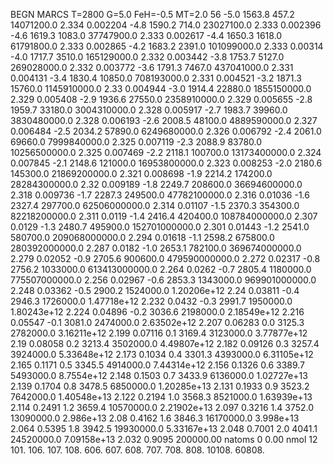 BEGN
MARCS T=2800 G=5.0 FeH=-0.5 MT=2.0
                  56
-5.0 1563.8 457.2 14071200.0 2.334 0.002204 
-4.8 1590.2 714.0 23027100.0 2.333 0.002396 
-4.6 1619.3 1083.0 37747900.0 2.333 0.002617 
-4.4 1650.3 1618.0 61791800.0 2.333 0.002865 
-4.2 1683.2 2391.0 101099000.0 2.333 0.00314 
-4.0 1717.7 3510.0 165129000.0 2.332 0.003442 
-3.8 1753.7 5127.0 269028000.0 2.332 0.003772 
-3.6 1791.3 7467.0 437041000.0 2.331 0.004131 
-3.4 1830.4 10850.0 708193000.0 2.331 0.004521 
-3.2 1871.3 15760.0 1145910000.0 2.33 0.004944 
-3.0 1914.4 22880.0 1855150000.0 2.329 0.005408 
-2.9 1936.6 27550.0 2358910000.0 2.329 0.005655 
-2.8 1959.7 33180.0 3004310000.0 2.328 0.005917 
-2.7 1983.7 39960.0 3830480000.0 2.328 0.006193 
-2.6 2008.5 48100.0 4889590000.0 2.327 0.006484 
-2.5 2034.2 57890.0 6249680000.0 2.326 0.006792 
-2.4 2061.0 69660.0 7999840000.0 2.325 0.007119 
-2.3 2088.9 83780.0 10256500000.0 2.325 0.007469 
-2.2 2118.1 100700.0 13173400000.0 2.324 0.007845 
-2.1 2148.6 121000.0 16953800000.0 2.323 0.008253 
-2.0 2180.6 145300.0 21869200000.0 2.321 0.008698 
-1.9 2214.2 174200.0 28284300000.0 2.32 0.009189 
-1.8 2249.7 208600.0 36694600000.0 2.318 0.009736 
-1.7 2287.3 249500.0 47782100000.0 2.316 0.01036 
-1.6 2327.4 297700.0 62506000000.0 2.314 0.01107 
-1.5 2370.3 354300.0 82218200000.0 2.311 0.0119 
-1.4 2416.4 420400.0 108784000000.0 2.307 0.0129 
-1.3 2480.7 495900.0 152701000000.0 2.301 0.01443 
-1.2 2541.0 580700.0 209068000000.0 2.294 0.01618 
-1.1 2598.2 675800.0 280392000000.0 2.287 0.0182 
-1.0 2653.1 782100.0 369674000000.0 2.279 0.02052 
-0.9 2705.6 900600.0 479590000000.0 2.272 0.02317 
-0.8 2756.2 1033000.0 613413000000.0 2.264 0.0262 
-0.7 2805.4 1180000.0 775507000000.0 2.256 0.02967 
-0.6 2853.3 1343000.0 969901000000.0 2.248 0.03362 
-0.5 2900.2 1524000.0 1.20206e+12 2.24 0.03811 
-0.4 2946.3 1726000.0 1.47718e+12 2.232 0.0432 
-0.3 2991.7 1950000.0 1.80243e+12 2.224 0.04896 
-0.2 3036.6 2198000.0 2.18549e+12 2.216 0.05547 
-0.1 3081.0 2474000.0 2.63502e+12 2.207 0.06283 
0.0 3125.3 2782000.0 3.16211e+12 2.199 0.07116 
0.1 3169.4 3123000.0 3.77877e+12 2.19 0.08058 
0.2 3213.4 3502000.0 4.49807e+12 2.182 0.09126 
0.3 3257.4 3924000.0 5.33648e+12 2.173 0.1034 
0.4 3301.3 4393000.0 6.31105e+12 2.165 0.1171 
0.5 3345.5 4914000.0 7.44314e+12 2.156 0.1326 
0.6 3389.7 5493000.0 8.7554e+12 2.148 0.1503 
0.7 3433.9 6136000.0 1.02727e+13 2.139 0.1704 
0.8 3478.5 6850000.0 1.20285e+13 2.131 0.1933 
0.9 3523.2 7642000.0 1.40548e+13 2.122 0.2194 
1.0 3568.3 8521000.0 1.63939e+13 2.114 0.2491 
1.2 3659.4 10570000.0 2.21902e+13 2.097 0.3216 
1.4 3752.0 13090000.0 2.986e+13 2.08 0.4162 
1.6 3846.3 16170000.0 3.998e+13 2.064 0.5395 
1.8 3942.5 19930000.0 5.33167e+13 2.048 0.7001 
2.0 4041.1 24520000.0 7.09158e+13 2.032 0.9095 
200000.00
natoms              0      0.00
nmol          12
          101.         106.       107.      108.         606.        607.        608.
          707.         708.       808.    10108.       60808.
